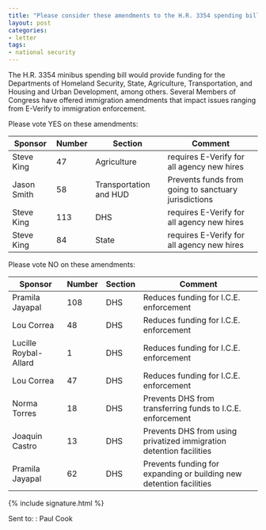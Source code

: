 ```yaml
---
title: "Please consider these amendments to the H.R. 3354 spending bill"
layout: post
categories:
- letter
tags:
- national security
---
```


The H.R. 3354 minibus spending bill would provide funding for the Departments of Homeland Security, State, Agriculture, Transportation, and Housing and Urban Development, among others. Several Members of Congress have offered immigration amendments that impact issues ranging from E-Verify to immigration enforcement.

Please vote YES on these amendments:

<table><thead><tr><th>Sponsor</th><th>Number</th><th>Section</th><th>Comment</th></tr></thead><tbody><tr><td>Steve King</td><td>47</td><td>Agriculture</td><td>requires E-Verify for all agency new hires</td></tr><tr><td>Jason Smith</td><td>58</td><td>Transportation and HUD</td><td>Prevents funds from going to sanctuary jurisdictions</td></tr><tr><td>Steve King</td><td>113</td><td>DHS</td><td>requires E-Verify for all agency new hires</td></tr><tr><td>Steve King</td><td>84</td><td>State</td><td>requires E-Verify for all agency new hires</td></tr></tbody></table>

Please vote NO on these amendments:

<table><thead><tr><th>Sponsor</th><th>Number</th><th>Section</th><th>Comment</th></tr></thead><tbody><tr><td>Pramila Jayapal</td><td>108</td><td>DHS</td><td>Reduces funding for I.C.E. enforcement</td></tr><tr><td>Lou Correa</td><td>48</td><td>DHS</td><td>Reduces funding for I.C.E. enforcement</td></tr><tr><td>Lucille Roybal-Allard</td><td>1</td><td>DHS</td><td>Reduces funding for I.C.E. enforcement</td></tr><tr><td>Lou Correa</td><td>47</td><td>DHS</td><td>Reduces funding for I.C.E. enforcement</td></tr><tr><td>Norma Torres</td><td>18</td><td>DHS</td><td>Prevents DHS from transferring funds to I.C.E. enforcement</td></tr><tr><td>Joaquin Castro</td><td>13</td><td>DHS</td><td>Prevents DHS from using privatized immigration detention facilities</td></tr><tr><td>Pramila Jayapal</td><td>62</td><td>DHS</td><td>Prevents funding for expanding or building new detention facilities</td></tr></tbody></table>

{% include signature.html %}

Sent to:
: Paul Cook
